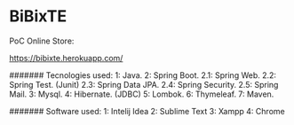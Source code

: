# BiBixTE
PoC Online Store:

https://bibixte.herokuapp.com/


####### Tecnologies used: 
1: Java.
2: Spring Boot.
2.1: Spring Web.
2.2: Spring Test. (Junit)
2.3: Spring Data JPA.
2.4: Spring Security.
2.5: Spring Mail.
3: Mysql.
4: Hibernate. (JDBC)
5: Lombok.
6: Thymeleaf.
7: Maven.

####### Software used:
1: Intelij Idea
2: Sublime Text
3: Xampp
4: Chrome
